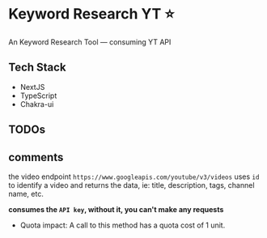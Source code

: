 # Keyword Research YT ⭐

An Keyword Research Tool — consuming YT API

## Tech Stack

- NextJS
- TypeScript
- Chakra-ui

## TODOs

## comments

the video endpoint `https://www.googleapis.com/youtube/v3/videos` uses `id` to identify a video and returns the data, ie: title, description, tags, channel name, etc.

**consumes the `API key`, without it, you can't make any requests**

- Quota impact: A call to this method has a quota cost of 1 unit.
